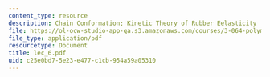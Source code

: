 ```yaml
---
content_type: resource
description: Chain Conformation; Kinetic Theory of Rubber Eelasticity
file: https://ol-ocw-studio-app-qa.s3.amazonaws.com/courses/3-064-polymer-engineering-fall-2003/c25e0bd75e23e477c1cb954a59a05310_lec_6.pdf
file_type: application/pdf
resourcetype: Document
title: lec_6.pdf
uid: c25e0bd7-5e23-e477-c1cb-954a59a05310
---
```

